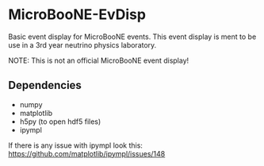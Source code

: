 # MicroBooNE-EvDisp
Basic event display for MicroBooNE events. This event display is ment to be use in a 3rd year neutrino physics laboratory.

NOTE: This is not an official MicroBooNE event display! 

## Dependencies 

* numpy 
* matplotlib 
* h5py (to open hdf5 files) 
* ipympl

If there is any issue with ipympl look this: https://github.com/matplotlib/ipympl/issues/148
